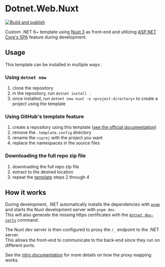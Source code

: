 # Dotnet.Web.Nuxt

[![Build and publish](https://github.com/julesrx/Dotnet.Web.Nuxt/actions/workflows/build-and-publish.yml/badge.svg)](https://github.com/julesrx/Dotnet.Web.Nuxt/actions/workflows/build-and-publish.yml)

Custom .NET 6+ template using [Nuxt 3](https://nuxt.com/) as front-end and utilizing [ASP.NET Core's SPA](https://learn.microsoft.com/en-us/aspnet/core/client-side/spa/intro) feature during development.

## Usage

This template can be installed in multiple ways :

### Using `dotnet new`

1. clone the repository
2. in the repository, run `dotnet install .`
3. once installed, run `dotnet new nuxt -o <project-directory>` to create a project using the template

### Using GitHub's template feature

1. create a repository using this template ([see the official documentation](https://docs.github.com/en/repositories/creating-and-managing-repositories/creating-a-repository-from-a-template))
2. remove the `.template.config` directory
3. rename the `csproj` with the project you want
4. replace the namespaces in the source files

### Downloading the full repo zip file

1. downloading the full repo zip file
2. extract to the desired location
3. repeat the [template](#using-githubs-template-feature) steps 2 through 4

## How it works

During development, .NET automatically installs the dependencies with [`pnpm`](https://pnpm.io/) and starts the Nuxt development server with `pnpm dev`.  
This will also generate the missing https certificates with the [`dotnet dev-certs`](https://learn.microsoft.com/en-us/dotnet/core/tools/dotnet-dev-certs) command.

The Nuxt dev server is then configured to proxy the `/_` endpoint to the .NET server.  
This allows the front-end to communicate to the back-end since they run on different ports.

See the [nitro documentation](https://nitro.unjs.io/config#devproxy) for more details on how the proxy mapping works.
